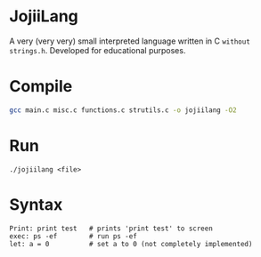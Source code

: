 # JojiiLang
A very (very very) small interpreted language written in C `without strings.h`. Developed for educational purposes.

# Compile 
```bash
gcc main.c misc.c functions.c strutils.c -o jojiilang -O2
```

# Run 
```
./jojiilang <file>
```

# Syntax
```
Print: print test   # prints 'print test' to screen
exec: ps -ef        # run ps -ef 
let: a = 0          # set a to 0 (not completely implemented)  
```